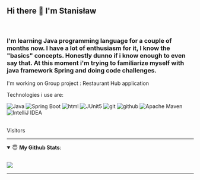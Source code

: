 ## Hi there 👋 I'm Stanisław


<br/>
<h3>I'm learning Java programming language for a couple of months now. I have a lot of enthusiasm for it, I know the "basics" concepts. Honestly dunno if i know enough to even say that.
At this moment i'm trying to familiarize myself with java framework Spring and doing code challenges.</h3>

I'm working on Group project : Restaurant Hub application 

Technologies i use are: 

![Java](https://img.shields.io/badge/-Java%2017-black?style=flat&logo=java)
![Spring Boot](https://img.shields.io/badge/-Spring%20Boot-black?style=flat&logo=springboot)
![html](https://img.shields.io/badge/-HTML5-black?style=flat&logo=html5)
![JUnit5](https://img.shields.io/badge/-JUnit5-black?style=flat&logo=junit5)
![git](https://img.shields.io/badge/-Git-black?style=flat&logo=git)
![github](https://img.shields.io/badge/-GitHub-black?style=flat&logo=github)
![Apache Maven](https://img.shields.io/badge/-Apache%20Maven-black?style=flat&logo=apachemaven)
![IntelliJ IDEA](https://img.shields.io/badge/-IntelliJ%20IDEA-black?style=flat&logo=intellijidea)

</details>
<br/>
Visitors <br/>
<img src ="https://profile-counter.glitch.me/Staszek1062/count.svg" title="">
<br/>

---

<details open>
 <summary> 😇 <b>My Github Stats</b>: </summary>

<br>

<p align>
  <img src = "https://github-readme-stats.vercel.app/api?username=Staszek1062&count_private=true">
  <!-- <img src = "https://github-readme-stats.vercel.app/api/top-langs/?username=Staszek1062&hide=css,js,html&theme=tokyonight"> -->
</p>

</details>





---
